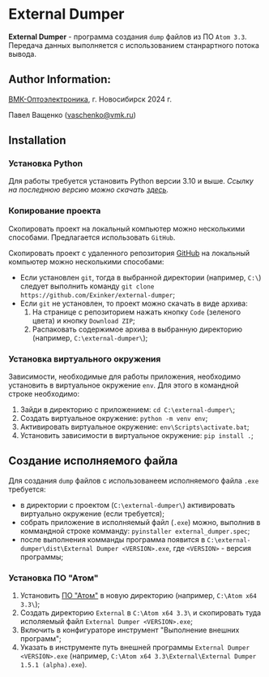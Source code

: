 # External Dumper
**External Dumper** - программа создания `dump` файлов из ПО `Atom 3.3`. Передача данных выполняется с использованием станрартного потока вывода.

## Author Information:
[ВМК-Оптоэлектроника](https://www.vmk.ru/), г. Новосибирск 2024 г.

Павел Ващенко (vaschenko@vmk.ru)


## Installation
### Установка Python
Для работы требуется установить Python версии 3.10 и выше. *Ссылку на последнюю версию можно скачать [здесь](https://www.python.org/downloads/).*

### Копирование проекта
Скопировать проект на локальный компьютер можно несколькими способами. Предлагается использовать `GitHub`.

Cкопировать проект с удаленного репозитория [GitHub](https://github.com/Exinker/external-dumper) на локальный компьютер можно несколькими способами:
- Если установлен `git`, тогда в выбранной директории (например, `C:\`) следует выполнить команду `git clone https://github.com/Exinker/external-dumper`;
- Если `git` не установлен, то проект можно скачать в виде архива:
    1. На странице с репозиторием нажать кнопку `Code` (зеленого цвета) и кнопку `Download ZIP`;
    2. Распаковать содержимое архива в выбранную директорию (например, `C:\external-dumper\`);

### Установка виртуального окружения
Зависимости, необходимые для работы приложения, необходимо установить в виртуальное окружение `env`. Для этого в командной строке необходимо:
1. Зайди в директорию с приложением: `cd C:\external-dumper\`;
2. Создать виртуальное окружение: `python -m venv env`;
3. Активировать виртуальное окружение: `env\Scripts\activate.bat`;
4. Установить зависимости в виртуальное окружение: `pip install .`;

## Создание исполняемого файла
Для создания `dump` файлов с использованеем исполняемого файла `.exe` требуется:
- в директории с проектом (`C:\external-dumper\`) активировать виртуально окружение (если требуется);
- собрать приложение в исполняемый файл (`.exe`) можно, выполнив в коммандной строке комманду:
`pyinstaller external_dumper.spec`;
- после выполнения комманды программа появится в `C:\external-dumper\dist\External Dumper <VERSION>.exe`, где `<VERSION>` - версия программы;

### Установка ПО "Атом"
1. Установить [ПО "Атом"](https://www.vmk.ru/website/vmk/upload/custom/files/Atom%20x32%203-3%20(2021-10-19).zip) в новую директорию (например, `C:\Atom x64 3.3\`);
2. Cоздать директорию `External` в `C:\Atom x64 3.3\` и скопировать туда исполяемый файл `External Dumper <VERSION>.exe`;
3. Включить в конфигураторе инструмент "Выполнение внешних программ";
4. Указать в инструменте путь внешней программы `External Dumper <VERSION>.exe` (например, `C:\Atom x64 3.3\External\External Dumper 1.5.1 (alpha).exe`).
